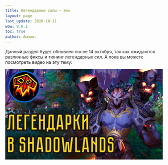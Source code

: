 ```yaml
---
title: Легендарные силы – Энх
layout: page
last_update: 2020-10-11 
wow: 9.0.1
toc: true
author: Амани.
---
```


Данный раздел будет обновлен после 14 октября, так как ожидаются различные фиксы и тюнинг легендарных сил. А пока вы можете посмотреть видео на эту тему:

[![Shadowlands Legendaries](/assets/img/legendary_video.png)](https://youtu.be/De5MLStsvnk)

